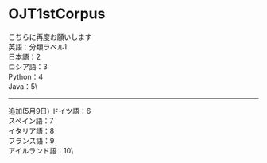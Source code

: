 # OJT1stCorpus
こちらに再度お願いします\
英語：分類ラベル1\
日本語：2\
ロシア語：3\
Python：4\
Java：5\

--------------------------
追加(5月9日)
ドイツ語：6\
スペイン語：7\
イタリア語：8\
フランス語：9\
アイルランド語：10\

